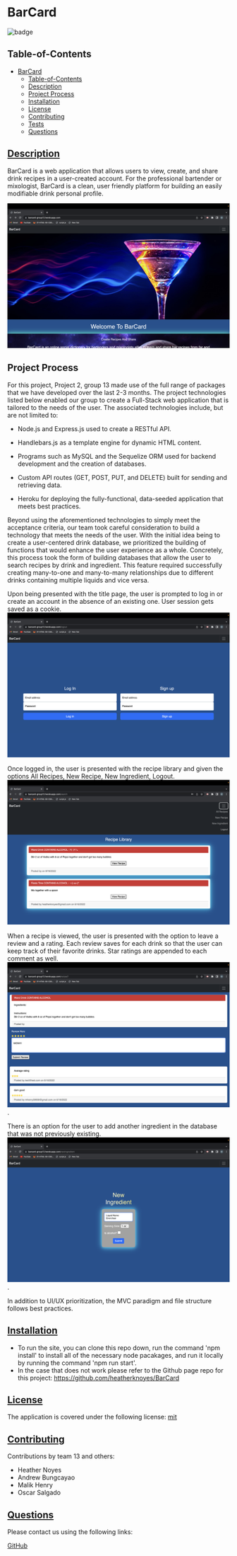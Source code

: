 # BarCard

![badge](https://img.shields.io/badge/license-mit-blue)

## Table-of-Contents

- [BarCard](#barcard)
  - [Table-of-Contents](#table-of-contents)
  - [Description](#description)
  - [Project Process](#project-process)
  - [Installation](#installation)
  - [License](#license)
  - [Contributing](#contributing)
  - [Tests](#tests)
  - [Questions](#questions)

## [Description](#table-of-contents)

BarCard is a web application that allows users to view, create, and share drink recipes in a user-created account. For the professional bartender or mixologist, BarCard is a clean, user friendly platform for building an easily modifiable drink personal profile. 

![Title screen](public/images/Screen%20Shot%202022-06-16%20at%205.55.04%20PM.png)

## Project Process

For this project, Project 2, group 13 made use of the full range of packages that we have developed over the last 2-3 months. The project technologies listed below enabled our group to create a Full-Stack web application that is tailored to the needs of the user.
The associated technologies include, but are not limited to:

- Node.js and Express.js used to create a RESTful API.

- Handlebars.js as a template engine for dynamic HTML content.

- Programs such as MySQL and the Sequelize ORM used for backend development and the creation of databases.

- Custom API routes (GET, POST, PUT, and DELETE) built for sending and retrieving data.

- Heroku for deploying the fully-functional, data-seeded application that meets best practices.
  
 Beyond using the aforementioned technologies to simply meet the acceptance criteria, our team took careful consideration to build
 a technology that meets the needs of the user. With the initial idea being to create a user-centered drink database, we prioritized the building of functions that would enhance the user experience as a whole. Concretely, this process took the form of building databases that allow the user to search recipes by drink and ingredient. This feature required successfully creating many-to-one and many-to-many relationships due to different drinks containing multiple liquids and vice versa. 
 

 Upon being presented with the title page, the user is prompted to log in or create an account in the absence of an existing one. User session gets saved as a cookie.
![Login Screen](public/images/Screen%20Shot%202022-06-16%20at%205.48.13%20PM.png)

Once logged in, the user is presented with the recipe library and given the options All Recipes, New Recipe, New Ingredient, Logout.
![Recipe Library Screen and Open Tab](public/images/Screen%20Shot%202022-06-16%20at%205.50.05%20PM.png)


When a recipe is viewed, the user is presented with the option to leave a review and a rating. Each review saves for each drink so that the user can keep track of their favorite drinks. Star ratings are appended to each comment as well.
![Recipe Review Page](public/images/Screen%20Shot%202022-06-16%20at%205.51.30%20PM.png).


There is an option for the user to add another ingredient in the database that was not previously existing.
![Add Ingredient](public/images/Screen%20Shot%202022-06-16%20at%206.07.52%20PM.png).

In addition to UI/UX prioritization, the MVC paradigm and file structure follows best practices.

## [Installation](#table-of-contents)

- To run the site, you can clone this repo down, run the command 'npm install' to install all of the necessary node pacakages, and run it locally by running the command 'npm run start'.
- In the case that does not work please refer to the Github page repo for this project: https://github.com/heatherknoyes/BarCard

## [License](#table-of-contents)

The application is covered under the following license: [mit](https://choosealicense.com/licenses/mit)

## [Contributing](#table-of-contents)

Contributions by team 13 and others:

- Heather Noyes
- Andrew Bungcayao
- Malik Henry
- Oscar Salgado

## [Questions](#table-of-contents)

Please contact us using the following links:

[GitHub](https://github.com/heatherknoyes)
